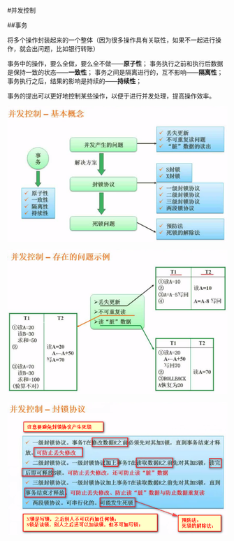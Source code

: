 #并发控制

##事务

将多个操作封装起来的一个整体（因为很多操作具有关联性，如果不一起进行操作，就会出问题，比如银行转账）

事务中的操作，要么全做，要么全不做——**原子性**；
事务执行之前和执行后数据是保持一致的状态——**一致性**；
事务之间是隔离进行的，互不影响——**隔离性**；
事务执行之后，结果的影响是持续的——**持续性**；

事务的提出可以更好地控制某些操作，以便于进行并发处理，提高操作效率。

![](/imgs/1.4.9-1并发控制.png)

![](/imgs/1.4.9-2并发控制问题示例.png)

![](/imgs/1.4.9-3并发控制封锁协议.png)


